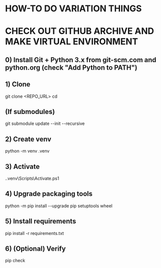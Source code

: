 # HOW-TO DO VARIATION THINGS

# CHECK OUT GITHUB ARCHIVE AND MAKE VIRTUAL ENVIRONMENT

## 0) Install Git + Python 3.x from git-scm.com and python.org (check "Add Python to PATH")
## 1) Clone
git clone <REPO_URL>
cd <project>

## (If submodules)
git submodule update --init --recursive

## 2) Create venv
python -m venv .venv

## 3) Activate
.\.venv\Scripts\Activate.ps1

## 4) Upgrade packaging tools
python -m pip install --upgrade pip setuptools wheel

## 5) Install requirements
pip install -r requirements.txt

## 6) (Optional) Verify
pip check
